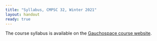```yaml
---
title: "Syllabus, CMPSC 32, Winter 2021"
layout: handout
ready: true
---
```


The course syllabus is available on the [Gauchospace course website]({{site.gauchospace_course_page}}).